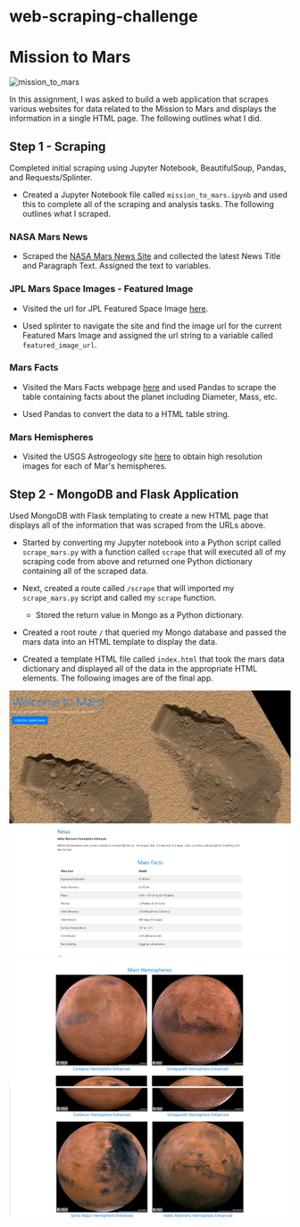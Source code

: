 # web-scraping-challenge

# Mission to Mars

![mission_to_mars](Images/mission_to_mars.png)

In this assignment, I was asked to build a web application that scrapes various websites for data related to the Mission to Mars and displays the information in a single HTML page. The following outlines what I did.

## Step 1 - Scraping

Completed initial scraping using Jupyter Notebook, BeautifulSoup, Pandas, and Requests/Splinter.

* Created a Jupyter Notebook file called `mission_to_mars.ipynb` and used this to complete all of the scraping and analysis tasks. The following outlines what I scraped.

### NASA Mars News

* Scraped the [NASA Mars News Site](https://mars.nasa.gov/news/) and collected the latest News Title and Paragraph Text. Assigned the text to variables.


### JPL Mars Space Images - Featured Image

* Visited the url for JPL Featured Space Image [here](https://www.jpl.nasa.gov/spaceimages/?search=&category=Mars).

* Used splinter to navigate the site and find the image url for the current Featured Mars Image and assigned the url string to a variable called `featured_image_url`.


### Mars Facts

* Visited the Mars Facts webpage [here](https://space-facts.com/mars/) and used Pandas to scrape the table containing facts about the planet including Diameter, Mass, etc.

* Used Pandas to convert the data to a HTML table string.

### Mars Hemispheres

* Visited the USGS Astrogeology site [here](https://astrogeology.usgs.gov/search/results?q=hemisphere+enhanced&k1=target&v1=Mars) to obtain high resolution images for each of Mar's hemispheres.


## Step 2 - MongoDB and Flask Application

Used MongoDB with Flask templating to create a new HTML page that displays all of the information that was scraped from the URLs above.

* Started by converting my Jupyter notebook into a Python script called `scrape_mars.py` with a function called `scrape` that will executed all of my scraping code from above and returned one Python dictionary containing all of the scraped data.

* Next, created a route called `/scrape` that will imported my `scrape_mars.py` script and called my `scrape` function.

  * Stored the return value in Mongo as a Python dictionary.

* Created a root route `/` that queried my Mongo database and passed the mars data into an HTML template to display the data.

* Created a template HTML file called `index.html` that took the mars data dictionary and displayed all of the data in the appropriate HTML elements. The following images are of the final app.

![app_screenshot_1.jpg](screenshots/app_screenshot_1.jpg)
![app_screenshot_2.jpg](screenshots/app_screenshot_2.jpg)
![app_screenshot_3.jpg](screenshots/app_screenshot_3.jpg)
![app_screenshot_4.jpg](screenshots/app_screenshot_4.jpg)
